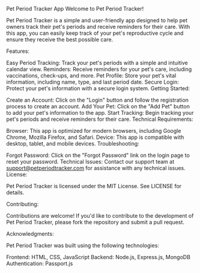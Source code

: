 Pet Period Tracker App
Welcome to Pet Period Tracker!

Pet Period Tracker is a simple and user-friendly app designed to help pet owners track their pet's periods and receive reminders for their care. With this app, you can easily keep track of your pet's reproductive cycle and ensure they receive the best possible care.

Features:

Easy Period Tracking: Track your pet's periods with a simple and intuitive calendar view.
Reminders: Receive reminders for your pet's care, including vaccinations, check-ups, and more.
Pet Profile: Store your pet's vital information, including name, type, and last period date.
Secure Login: Protect your pet's information with a secure login system.
Getting Started:

Create an Account: Click on the "Login" button and follow the registration process to create an account.
Add Your Pet: Click on the "Add Pet" button to add your pet's information to the app.
Start Tracking: Begin tracking your pet's periods and receive reminders for their care.
Technical Requirements:

Browser: This app is optimized for modern browsers, including Google Chrome, Mozilla Firefox, and Safari.
Device: This app is compatible with desktop, tablet, and mobile devices.
Troubleshooting:

Forgot Password: Click on the "Forgot Password" link on the login page to reset your password.
Technical Issues: Contact our support team at support@petperiodtracker.com for assistance with any technical issues.
License:

Pet Period Tracker is licensed under the MIT License. See LICENSE for details.

Contributing:

Contributions are welcome! If you'd like to contribute to the development of Pet Period Tracker, please fork the repository and submit a pull request.

Acknowledgments:

Pet Period Tracker was built using the following technologies:

Frontend: HTML, CSS, JavaScript
Backend: Node.js, Express.js, MongoDB
Authentication: Passport.js
